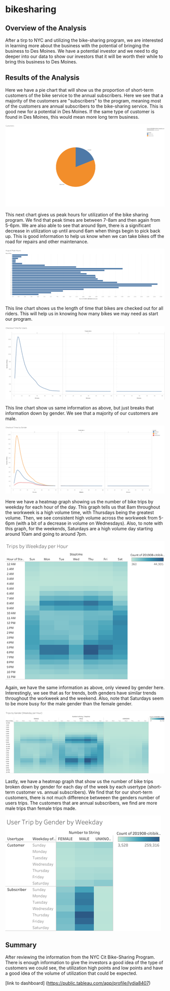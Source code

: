 # bikesharing

## Overview of the Analysis
After a tirp to NYC and utilizing the bike-sharing program, we are interested in learning more about the business with the potential of bringing the business to Des Moines.  We have a potential investor and we need to dig deeper into our data to show our investors that it will be worth their while to bring this business to Des Moines.

## Results of the Analysis
Here we have a pie chart that will show us the proportion of short-term customers of the bike service to the annual subscribers.  Here we see that a majority of the customers are "subscribers" to the program, meaning most of the customers are annual subscribers to the bike-sharing service.  This is good new for a potential in Des Moines.  If the same type of customer is found in Des Moines, this would mean more long term business.

![](images/Customers.png)
    
This next chart gives us peak hours for utilization of the bike sharing program.  We find that peak times are between 7-8am and then again from 5-6pm.  We are also able to see that around 9pm, there is a significant decrease in utilization up until around 6am when things begin to pick back up.  This is good information to help us know when we can take bikes off the road for repairs and other maintenance.

![](images/August_Peak_Hours.png)
    
This line chart shows us the length of time that bikes are checked out for all riders.  This will help us in knowing how many bikes we may need as start our program.  

![](images/Checkout_Time_for_Users.png)
    
This line chart show us same information as above, but just breaks that information down by gender.  We see that a majority of our customers are male.

![](images/Checkout_Times_by_Gender.png)
    
Here we have a heatmap graph showing us the number of bike trips by weekday for each hour of the day.  This graph tells us that 8am throughout the workweek is a high volume time, with Thursdays being the greatest volume.  Then, we see consistent high volume across the workweek from 5-6pm (with a bit of a decrease in volume on Wednesdays).  Also, to note with this graph, for the weekends, Saturdays are a high volume day starting around 10am and going to around 7pm.  

![](images/Trips_by_Weekday_per_Hour.png)
    
Again, we have the same information as above, only viewed by gender here.  Interestingly, we see that as for trends, both genders have similar trends throughout the workweek and the weekend.  Also, note that Saturdays seem to be more busy for the male gender than the female gender.

![](images/Trips_by_Gender_(Weekday_per_Hour).png)
    
Lastly, we have a heatmap graph that show us the number of bike trips broken down by gender for each day of the week by each usertype (short-term customer vs. annual subscribers).  We find that for our short-term customers, there is not much difference betweeen the genders number of users trips.  The customers that are annual subscribers, we find are more male trips than female trips made.

![](images/User_Trip_by_Gender_by_Weekday.png)
 
 ## Summary
 After reviewing the information from the NYC Cit Bike-Sharing Program.  There is enough information to give the investors a good idea of the type of customers we could see, the utilization high points and low points and have a good idea of the volume of utilization that could be expected.
 
 [link to dashboard] (https://public.tableau.com/app/profile/lydia8407)
